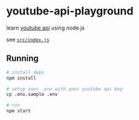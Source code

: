 # youtube-api-playground

learn [youtube api](https://developers.google.com/youtube/v3/) using node.js

see [`src/index.js`](src/index.js)

## Running

```sh
# install deps
npm install

# setup your .env with your youtube api key
cp .env.sample .env

# run
npm start
```

